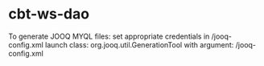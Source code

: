 cbt-ws-dao
==========

To generate JOOQ MYQL files:
set appropriate credentials in /jooq-config.xml
launch class: org.jooq.util.GenerationTool with argument: /jooq-config.xml
